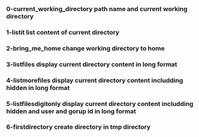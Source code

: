   ### 0-current_working_directory   path name and current working directory
  ### 1-listit                      list content of current directory
  ### 2-bring_me_home               change working directory to home
  ### 3-listfiles      		    display current directory content in long format
  ### 4-listmorefiles		    display current directory content includding hidden in long format
  ### 5-listfilesdigitonly	    display current directory content includding hidden and user and gorup id in long format
  ### 6-firstdirectory		    create directory in tmp directory
